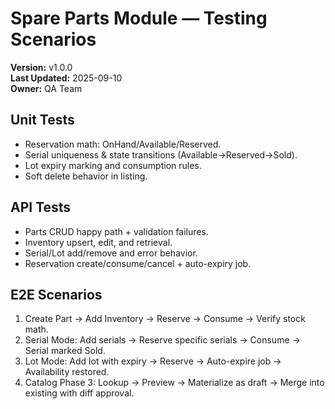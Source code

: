 # Spare Parts Module — Testing Scenarios
**Version:** v1.0.0  
**Last Updated:** 2025-09-10  
**Owner:** QA Team  

## Unit Tests
- Reservation math: OnHand/Available/Reserved.
- Serial uniqueness & state transitions (Available→Reserved→Sold).
- Lot expiry marking and consumption rules.
- Soft delete behavior in listing.

## API Tests
- Parts CRUD happy path + validation failures.
- Inventory upsert, edit, and retrieval.
- Serial/Lot add/remove and error behavior.
- Reservation create/consume/cancel + auto-expiry job.

## E2E Scenarios
1) Create Part → Add Inventory → Reserve → Consume → Verify stock math.
2) Serial Mode: Add serials → Reserve specific serials → Consume → Serial marked Sold.
3) Lot Mode: Add lot with expiry → Reserve → Auto-expire job → Availability restored.
4) Catalog Phase 3: Lookup → Preview → Materialize as draft → Merge into existing with diff approval.
